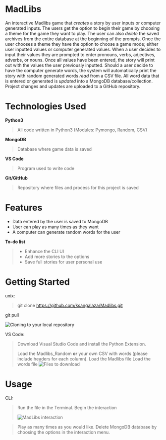 # MadLibs

An interactive Madlibs game that *creates* a story by user inputs or computer generated inputs. The users get the option to begin their game by choosing a theme for the game they want to play. The user can also *delete* the saved archives from the entire database at the beginning of the prompts. Once the user chooses a theme they have the option to choose a game mode; either user inputted values or computer generated values. When a user decides to input their values they are prompted to enter pronouns, verbs, adjectives, adverbs, or nouns. Once all values have been entered, the story will print out with the values the user previously inputted. Should a user decide to have the computer generate words, the system will automatically print the story with random generated words *read* from a CSV file. All word data that is entered or generated is *updated* into a MongoDB database/collection. Project changes and updates are uploaded to a GitHub repository.


# Technologies Used

**Python3**
>All code written in Python3 (Modules: Pymongo, Random, CSV)

**MongoDB**
>Database where game data is saved

**VS Code**
>Program used to write code

**Git/GitHub**
>Repository where files and process for this project is saved

# Features

 - Data entered by the user is saved to MongoDB
 - User can play as many times as they want
 - A computer can generate random words for the user
 
**To-do list**
>- Enhance the CLI UI
>- Add more stories to the options
>- Save full stories for user personal use

# Getting Started

unix:
>git clone https://github.com/ksangalaza/Madlibs.git

git pull

![Cloning to your local repository](https://ucarecdn.com/b45aff8c-4408-4ca2-bc60-2c96f75a3abd/ScreenShot20220524at23943PM.png)
>

VS Code: 
>Download Visual Studio Code and install the Python Extension.
>
>Load the Madlibs_Random **or** your own CSV with words (please include headers for each column).
Load the Madlibs file
Load the words file
>![Files to download](https://ucarecdn.com/58143f03-f6c5-4964-91d4-b92f01c7e456/ScreenShot20220524at25737PM.png)


# Usage

CLI:
>Run the file in the Terminal.
>Begin the interaction
>
>![MadLibs interaction](https://ucarecdn.com/45254786-6058-4b29-8702-13c0aedc092c/ScreenShot20220524at22729PM.png)


>Play as many times as you would like. 
>Delete MongoDB database by choosing the options in the interaction menu.
